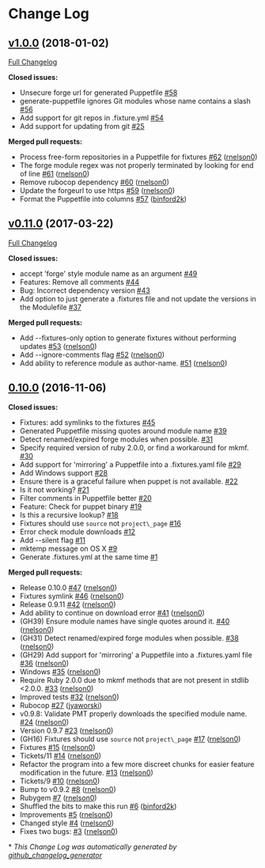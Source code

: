 # Change Log

## [v1.0.0](https://github.com/rnelson0/puppet-generate-puppetfile/tree/v1.0.0) (2018-01-02)
[Full Changelog](https://github.com/rnelson0/puppet-generate-puppetfile/compare/v0.11.0...v1.0.0)

**Closed issues:**

- Unsecure forge url for generated Puppetfile [\#58](https://github.com/rnelson0/puppet-generate-puppetfile/issues/58)
- generate-puppetfile ignores Git modules whose name contains a slash [\#56](https://github.com/rnelson0/puppet-generate-puppetfile/issues/56)
- Add support for git repos in .fixture.yml [\#54](https://github.com/rnelson0/puppet-generate-puppetfile/issues/54)
- Add support for updating from git [\#25](https://github.com/rnelson0/puppet-generate-puppetfile/issues/25)

**Merged pull requests:**

- Process free-form repositories in a Puppetfile for fixtures [\#62](https://github.com/rnelson0/puppet-generate-puppetfile/pull/62) ([rnelson0](https://github.com/rnelson0))
- The forge module regex was not properly terminated by looking for end of line [\#61](https://github.com/rnelson0/puppet-generate-puppetfile/pull/61) ([rnelson0](https://github.com/rnelson0))
- Remove rubocop dependency [\#60](https://github.com/rnelson0/puppet-generate-puppetfile/pull/60) ([rnelson0](https://github.com/rnelson0))
- Update the forgeurl to use https [\#59](https://github.com/rnelson0/puppet-generate-puppetfile/pull/59) ([rnelson0](https://github.com/rnelson0))
- Format the Puppetfile into columns [\#57](https://github.com/rnelson0/puppet-generate-puppetfile/pull/57) ([binford2k](https://github.com/binford2k))

## [v0.11.0](https://github.com/rnelson0/puppet-generate-puppetfile/tree/v0.11.0) (2017-03-22)
[Full Changelog](https://github.com/rnelson0/puppet-generate-puppetfile/compare/0.10.0...v0.11.0)

**Closed issues:**

- accept 'forge' style module name as an argument [\#49](https://github.com/rnelson0/puppet-generate-puppetfile/issues/49)
- Features: Remove all comments [\#44](https://github.com/rnelson0/puppet-generate-puppetfile/issues/44)
- Bug: Incorrect dependency version [\#43](https://github.com/rnelson0/puppet-generate-puppetfile/issues/43)
- Add option to just generate a .fixtures file and not update the versions in the Modulefile [\#37](https://github.com/rnelson0/puppet-generate-puppetfile/issues/37)

**Merged pull requests:**

- Add --fixtures-only option to generate fixtures without performing updates [\#53](https://github.com/rnelson0/puppet-generate-puppetfile/pull/53) ([rnelson0](https://github.com/rnelson0))
- Add --ignore-comments flag [\#52](https://github.com/rnelson0/puppet-generate-puppetfile/pull/52) ([rnelson0](https://github.com/rnelson0))
- Add ability to reference module as author-name. [\#51](https://github.com/rnelson0/puppet-generate-puppetfile/pull/51) ([rnelson0](https://github.com/rnelson0))

## [0.10.0](https://github.com/rnelson0/puppet-generate-puppetfile/tree/0.10.0) (2016-11-06)
**Closed issues:**

- Fixtures: add symlinks to the fixtures [\#45](https://github.com/rnelson0/puppet-generate-puppetfile/issues/45)
- Generated Puppetfile missing quotes around module name [\#39](https://github.com/rnelson0/puppet-generate-puppetfile/issues/39)
- Detect renamed/expired forge modules when possible. [\#31](https://github.com/rnelson0/puppet-generate-puppetfile/issues/31)
- Specify required version of ruby 2.0.0, or find a workaround for mkmf. [\#30](https://github.com/rnelson0/puppet-generate-puppetfile/issues/30)
- Add support for 'mirroring' a Puppetfile into a .fixtures.yaml file [\#29](https://github.com/rnelson0/puppet-generate-puppetfile/issues/29)
- Add Windows support [\#28](https://github.com/rnelson0/puppet-generate-puppetfile/issues/28)
- Ensure there is a graceful failure when puppet is not available. [\#22](https://github.com/rnelson0/puppet-generate-puppetfile/issues/22)
- Is it not working?  [\#21](https://github.com/rnelson0/puppet-generate-puppetfile/issues/21)
- Filter comments in Puppetfile better [\#20](https://github.com/rnelson0/puppet-generate-puppetfile/issues/20)
- Feature: Check for puppet binary [\#19](https://github.com/rnelson0/puppet-generate-puppetfile/issues/19)
- Is this a recursive lookup? [\#18](https://github.com/rnelson0/puppet-generate-puppetfile/issues/18)
- Fixtures should use `source` not `project\_page` [\#16](https://github.com/rnelson0/puppet-generate-puppetfile/issues/16)
- Error check module downloads [\#12](https://github.com/rnelson0/puppet-generate-puppetfile/issues/12)
- Add --silent flag [\#11](https://github.com/rnelson0/puppet-generate-puppetfile/issues/11)
- mktemp message on OS X [\#9](https://github.com/rnelson0/puppet-generate-puppetfile/issues/9)
- Generate .fixtures.yml at the same time [\#1](https://github.com/rnelson0/puppet-generate-puppetfile/issues/1)

**Merged pull requests:**

- Release 0.10.0 [\#47](https://github.com/rnelson0/puppet-generate-puppetfile/pull/47) ([rnelson0](https://github.com/rnelson0))
- Fixtures symlink [\#46](https://github.com/rnelson0/puppet-generate-puppetfile/pull/46) ([rnelson0](https://github.com/rnelson0))
- Release 0.9.11 [\#42](https://github.com/rnelson0/puppet-generate-puppetfile/pull/42) ([rnelson0](https://github.com/rnelson0))
- Add ability to continue on download error [\#41](https://github.com/rnelson0/puppet-generate-puppetfile/pull/41) ([rnelson0](https://github.com/rnelson0))
- \(GH39\) Ensure module names have single quotes around it. [\#40](https://github.com/rnelson0/puppet-generate-puppetfile/pull/40) ([rnelson0](https://github.com/rnelson0))
- \(GH31\) Detect renamed/expired forge modules when possible. [\#38](https://github.com/rnelson0/puppet-generate-puppetfile/pull/38) ([rnelson0](https://github.com/rnelson0))
- \(GH29\) Add support for 'mirroring' a Puppetfile into a .fixtures.yaml file [\#36](https://github.com/rnelson0/puppet-generate-puppetfile/pull/36) ([rnelson0](https://github.com/rnelson0))
- Windows [\#35](https://github.com/rnelson0/puppet-generate-puppetfile/pull/35) ([rnelson0](https://github.com/rnelson0))
- Require Ruby 2.0.0 due to mkmf methods that are not present in stdlib \<2.0.0. [\#33](https://github.com/rnelson0/puppet-generate-puppetfile/pull/33) ([rnelson0](https://github.com/rnelson0))
- Improved tests [\#32](https://github.com/rnelson0/puppet-generate-puppetfile/pull/32) ([rnelson0](https://github.com/rnelson0))
- Rubocop [\#27](https://github.com/rnelson0/puppet-generate-puppetfile/pull/27) ([jyaworski](https://github.com/jyaworski))
- v0.9.8: Validate PMT properly downloads the specified module name. [\#24](https://github.com/rnelson0/puppet-generate-puppetfile/pull/24) ([rnelson0](https://github.com/rnelson0))
- Version 0.9.7 [\#23](https://github.com/rnelson0/puppet-generate-puppetfile/pull/23) ([rnelson0](https://github.com/rnelson0))
- \(GH16\)  Fixtures should use `source` not `project\_page` [\#17](https://github.com/rnelson0/puppet-generate-puppetfile/pull/17) ([rnelson0](https://github.com/rnelson0))
- Fixtures [\#15](https://github.com/rnelson0/puppet-generate-puppetfile/pull/15) ([rnelson0](https://github.com/rnelson0))
- Tickets/11 [\#14](https://github.com/rnelson0/puppet-generate-puppetfile/pull/14) ([rnelson0](https://github.com/rnelson0))
- Refactor the program into a few more discreet chunks for easier feature modification in the future. [\#13](https://github.com/rnelson0/puppet-generate-puppetfile/pull/13) ([rnelson0](https://github.com/rnelson0))
- Tickets/9 [\#10](https://github.com/rnelson0/puppet-generate-puppetfile/pull/10) ([rnelson0](https://github.com/rnelson0))
- Bump to v0.9.2 [\#8](https://github.com/rnelson0/puppet-generate-puppetfile/pull/8) ([rnelson0](https://github.com/rnelson0))
- Rubygem [\#7](https://github.com/rnelson0/puppet-generate-puppetfile/pull/7) ([rnelson0](https://github.com/rnelson0))
- Shuffled the bits to make this run [\#6](https://github.com/rnelson0/puppet-generate-puppetfile/pull/6) ([binford2k](https://github.com/binford2k))
- Improvements [\#5](https://github.com/rnelson0/puppet-generate-puppetfile/pull/5) ([rnelson0](https://github.com/rnelson0))
- Changed style [\#4](https://github.com/rnelson0/puppet-generate-puppetfile/pull/4) ([rnelson0](https://github.com/rnelson0))
- Fixes two bugs: [\#3](https://github.com/rnelson0/puppet-generate-puppetfile/pull/3) ([rnelson0](https://github.com/rnelson0))



\* *This Change Log was automatically generated by [github_changelog_generator](https://github.com/skywinder/Github-Changelog-Generator)*